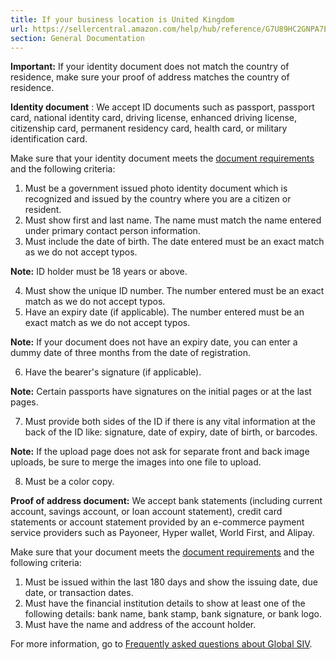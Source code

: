 ```yaml
---
title: If your business location is United Kingdom
url: https://sellercentral.amazon.com/help/hub/reference/G7U89HC2GNPA7EB8
section: General Documentation
---
```


**Important:** If your identity document does not match the country of
residence, make sure your proof of address matches the country of residence.

**Identity document** : We accept ID documents such as passport, passport
card, national identity card, driving license, enhanced driving license,
citizenship card, permanent residency card, health card, or military
identification card.

Make sure that your identity document meets the [document
requirements](/gp/help/GQRP483PDN88Q3M9) and the following criteria:  

  1. Must be a government issued photo identity document which is recognized and issued by the country where you are a citizen or resident.
  2. Must show first and last name. The name must match the name entered under primary contact person information.
  3. Must include the date of birth. The date entered must be an exact match as we do not accept typos.

**Note:** ID holder must be 18 years or above.

  4. Must show the unique ID number. The number entered must be an exact match as we do not accept typos.
  5. Have an expiry date (if applicable). The number entered must be an exact match as we do not accept typos.

**Note:** If your document does not have an expiry date, you can enter a dummy
date of three months from the date of registration.

  6. Have the bearer's signature (if applicable).

**Note:** Certain passports have signatures on the initial pages or at the
last pages.

  7. Must provide both sides of the ID if there is any vital information at the back of the ID like: signature, date of expiry, date of birth, or barcodes.

**Note:** If the upload page does not ask for separate front and back image
uploads, be sure to merge the images into one file to upload.

  8. Must be a color copy.

**Proof of address document:** We accept bank statements (including current
account, savings account, or loan account statement), credit card statements
or account statement provided by an e-commerce payment service providers such
as Payoneer, Hyper wallet, World First, and Alipay.

Make sure that your document meets the [document
requirements](/gp/help/GQRP483PDN88Q3M9) and the following criteria:  

  1. Must be issued within the last 180 days and show the issuing date, due date, or transaction dates.
  2. Must have the financial institution details to show at least one of the following details: bank name, bank stamp, bank signature, or bank logo.
  3. Must have the name and address of the account holder.

For more information, go to [Frequently asked questions about Global
SIV](/gp/help/G2MJXHQCR62DZSSM).

